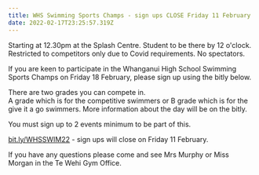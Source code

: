 ```yaml
---
title: WHS Swimming Sports Champs - sign ups CLOSE Friday 11 February
date: 2022-02-17T23:25:57.319Z
---
```


Starting at 12.30pm at the Splash Centre. Student to be there by 12 o'clock.  
Restricted to competitors only due to Covid requirements. No spectators.

If you are keen to participate in the Whanganui High School Swimming Sports Champs on Friday 18 February, please sign up using the bitly below.

There are two grades you can compete in.  
A grade which is for the competitive swimmers or B grade which is for the give it a go swimmers. More information about the day will be on the bitly.

You must sign up to 2 events minimum to be part of this.

[bit.ly/WHSSWIM22](https://docs.google.com/forms/d/e/1FAIpQLSf0Ukb_Co8dlmjkVgVrVL-yElUZ5TQNv3wMIrw8I5UB1UUw8Q/viewform) - sign ups will close on Friday 11 February.

If you have any questions please come and see Mrs Murphy or Miss Morgan in the Te Wehi Gym Office.